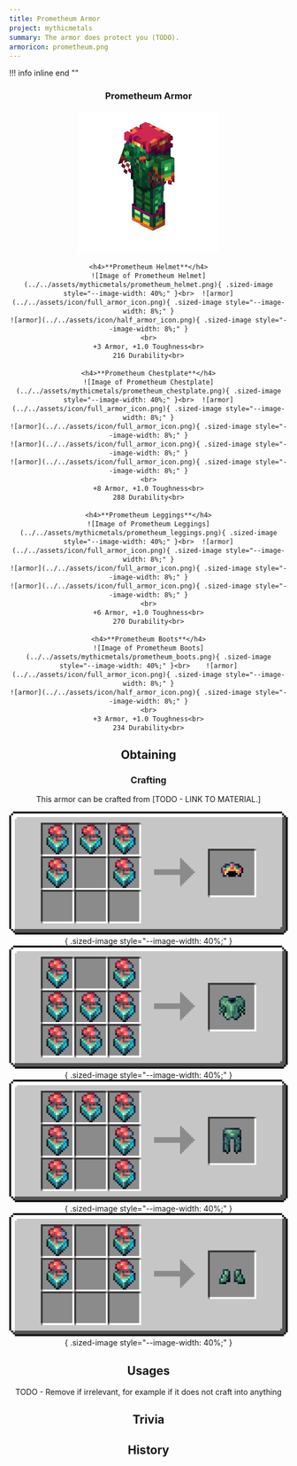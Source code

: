 ```yaml
---
title: Prometheum Armor
project: mythicmetals
summary: The armor does protect you (TODO).
armoricon: prometheum.png
---
```


!!! info inline end ""
    <center class=tooltip>
    <h3>**Prometheum Armor**</h3>
    ![WRITE ALT TEXT HERE](../../assets/armor-models/256/prometheum.png)<br>

	<h4>**Prometheum Helmet**</h4>
	![Image of Prometheum Helmet](../../assets/mythicmetals/prometheum_helmet.png){ .sized-image style="--image-width: 40%;" }<br>	![armor](../../assets/icon/full_armor_icon.png){ .sized-image style="--image-width: 8%;" }
	![armor](../../assets/icon/half_armor_icon.png){ .sized-image style="--image-width: 8%;" }
	<br>
	+3 Armor, +1.0 Toughness<br>
	216 Durability<br>

	<h4>**Prometheum Chestplate**</h4>
	![Image of Prometheum Chestplate](../../assets/mythicmetals/prometheum_chestplate.png){ .sized-image style="--image-width: 40%;" }<br>	![armor](../../assets/icon/full_armor_icon.png){ .sized-image style="--image-width: 8%;" }
	![armor](../../assets/icon/full_armor_icon.png){ .sized-image style="--image-width: 8%;" }
	![armor](../../assets/icon/full_armor_icon.png){ .sized-image style="--image-width: 8%;" }
	![armor](../../assets/icon/full_armor_icon.png){ .sized-image style="--image-width: 8%;" }
	<br>
	+8 Armor, +1.0 Toughness<br>
	288 Durability<br>

	<h4>**Prometheum Leggings**</h4>
	![Image of Prometheum Leggings](../../assets/mythicmetals/prometheum_leggings.png){ .sized-image style="--image-width: 40%;" }<br>	![armor](../../assets/icon/full_armor_icon.png){ .sized-image style="--image-width: 8%;" }
	![armor](../../assets/icon/full_armor_icon.png){ .sized-image style="--image-width: 8%;" }
	![armor](../../assets/icon/full_armor_icon.png){ .sized-image style="--image-width: 8%;" }
	<br>
	+6 Armor, +1.0 Toughness<br>
	270 Durability<br>

	<h4>**Prometheum Boots**</h4>
	![Image of Prometheum Boots](../../assets/mythicmetals/prometheum_boots.png){ .sized-image style="--image-width: 40%;" }<br>	![armor](../../assets/icon/full_armor_icon.png){ .sized-image style="--image-width: 8%;" }
	![armor](../../assets/icon/half_armor_icon.png){ .sized-image style="--image-width: 8%;" }
	<br>
	+3 Armor, +1.0 Toughness<br>
	234 Durability<br>


## Obtaining

### Crafting

This armor can be crafted from [TODO - LINK TO MATERIAL.]

![Image of the recipe for Prometheum Helmet](../../assets/mythicmetals/recipes/armor/prometheum_helmet.png){ .sized-image style="--image-width: 40%;" }
![Image of the recipe for Prometheum Chestplate](../../assets/mythicmetals/recipes/armor/prometheum_chestplate.png){ .sized-image style="--image-width: 40%;" }
![Image of the recipe for Prometheum Leggings](../../assets/mythicmetals/recipes/armor/prometheum_leggings.png){ .sized-image style="--image-width: 40%;" }
![Image of the recipe for Prometheum Boots](../../assets/mythicmetals/recipes/armor/prometheum_boots.png){ .sized-image style="--image-width: 40%;" }

## Usages

TODO - Remove if irrelevant, for example if it does not craft into anything

## Trivia

## History

